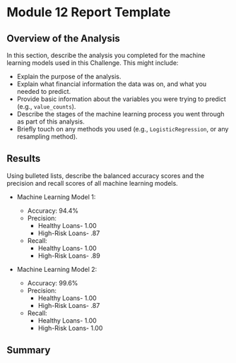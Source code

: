 # Module 12 Report Template

## Overview of the Analysis

In this section, describe the analysis you completed for the machine learning models used in this Challenge. This might include:

* Explain the purpose of the analysis.
* Explain what financial information the data was on, and what you needed to predict.
* Provide basic information about the variables you were trying to predict (e.g., `value_counts`).
* Describe the stages of the machine learning process you went through as part of this analysis.
* Briefly touch on any methods you used (e.g., `LogisticRegression`, or any resampling method).

## Results

Using bulleted lists, describe the balanced accuracy scores and the precision and recall scores of all machine learning models.

* Machine Learning Model 1:
  * Accuracy: 94.4%
  * Precision:  
    * Healthy Loans- 1.00
    * High-Risk Loans- .87
  * Recall:  
    * Healthy Loans- 1.00
    * High-Risk Loans- .89



* Machine Learning Model 2:
   * Accuracy: 99.6%
   * Precision:  
     * Healthy Loans- 1.00
     * High-Risk Loans- .87
   * Recall:  
     * Healthy Loans- 1.00
     * High-Risk Loans- 1.00

## Summary
